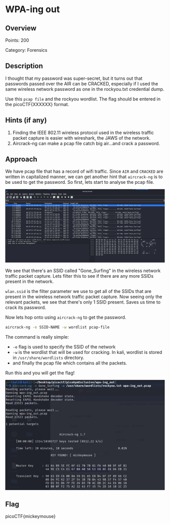 # WPA-ing out

## Overview

Points: 200

Category: Forensics

## Description
I thought that my password was super-secret, but it turns out that passwords passed over the AIR can be CRACKED, especially if I used the same wireless network password as one in the rockyou.txt credential dump. 

Use this `pcap file` and the rockyou wordlist. The flag should be entered in the picoCTF{XXXXXX} format.

## Hints (if any)
1. Finding the IEEE 802.11 wireless protocol used in the wireless traffic packet capture is easier with wireshark, the JAWS of the network.
2. Aircrack-ng can make a pcap file catch big air...and crack a password.
## Approach

We have pcap file that has a record of wifi traffic. Since `AIR` and `CRACKED` are written in capitalized manner, we can get another hint that `aircrack-ng` is to be used to get the password. So first, lets start to analyse the pcap file.

![pcap file in wireshark](./img/wpaing%20out%201.png)

We see that there's an SSID called "Gone_Surfing" in the wireless network traffic packet capture. Lets filter this to see if there are any more SSIDs present in the network.

`wlan.ssid` is the filter parameter we use to get all of the SSIDs that are present in the wireless network traffic packet capture. Now seeing only the relevant packets, we see that there's only 1 SSID present. Saves us time to crack its password.

Now lets hop onto using `aircrack-ng` to get the password.

```bash
aircrack-ng -e SSID-NAME -w wordlist pcap-file
```
The command is really simple:
- `-e` flag is used to specify the SSID of the network
- `-w` is the wordlist that will be used for cracking. In kali, wordlist is stored in `/usr/share/wordlists` directory.
- and finally the pcap file which contains all the packets.

Run this and you will get the flag!

![aircrack-ng to crack password](./img/wpaing%20out%202.png)

## Flag
picoCTF{mickeymouse}